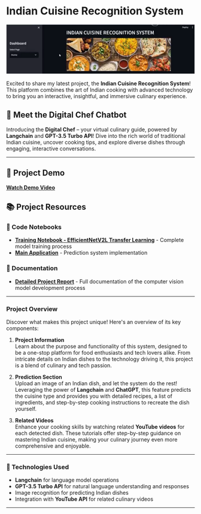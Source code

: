# Indian Cuisine Recognition System

[![Project Screenshot](https://github.com/LearnCode801/Digital-Chef/blob/main/Indian%20Cuisine%20Recognition%20System%20Image.png)](https://www.linkedin.com/posts/muhammad-talha-806126234_indian-cuisine-recognition-system-a-culinary-activity-7150190049953832960-wJ25?utm_source=share&utm_medium=member_desktop)



Excited to share my latest project, the **Indian Cuisine Recognition System**! This platform combines the art of Indian cooking with advanced technology to bring you an interactive, insightful, and immersive culinary experience.

## 🌟 Meet the Digital Chef Chatbot
Introducing the **Digital Chef** – your virtual culinary guide, powered by **Langchain** and **GPT-3.5 Turbo API**! Dive into the rich world of traditional Indian cuisine, uncover cooking tips, and explore diverse dishes through engaging, interactive conversations.

---
## 🎥 Project Demo
**[Watch Demo Video](https://lnkd.in/p/dJPZti_G)**

## 📚 Project Resources

### 📓 Code Notebooks
- **[Training Notebook - EfficientNetV2L Transfer Learning](https://github.com/LearnCode801/Indian-Cuisine-Recognition-System/blob/main/efficientnetv2l-transferlearning-20-cusine.ipynb)** - Complete model training process
- **[Main Application](https://github.com/LearnCode801/Indian-Cuisine-Recognition-System/blob/main/main.py)** - Prediction system implementation

### 📄 Documentation
- **[Detailed Project Report](https://github.com/LearnCode801/Indian-Cuisine-Recognition-System/blob/main/Report.pdf)** - Full documentation of the computer vision model development process

---

### Project Overview
Discover what makes this project unique! Here's an overview of its key components:

1. **Project Information**  
   Learn about the purpose and functionality of this system, designed to be a one-stop platform for food enthusiasts and tech lovers alike. From intricate details on Indian dishes to the technology driving it, this project is a blend of culinary and tech passion.

2. **Prediction Section**  
   Upload an image of an Indian dish, and let the system do the rest! Leveraging the power of **Langchain** and **ChatGPT**, this feature predicts the cuisine type and provides you with detailed recipes, a list of ingredients, and step-by-step cooking instructions to recreate the dish yourself.

3. **Related Videos**  
   Enhance your cooking skills by watching related **YouTube videos** for each detected dish. These tutorials offer step-by-step guidance on mastering Indian cuisine, making your culinary journey even more comprehensive and enjoyable.

---

### 🔧 Technologies Used
- **Langchain** for language model operations
- **GPT-3.5 Turbo API** for natural language understanding and responses
- Image recognition for predicting Indian dishes
- Integration with **YouTube API** for related culinary videos

---
